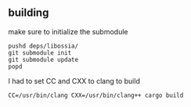 ## building

make sure to initialize the submodule
```
pushd deps/libossia/
git submodule init
git submodule update
popd
```

I had to set CC and CXX to clang to build

```
CC=/usr/bin/clang CXX=/usr/bin/clang++ cargo build
```
